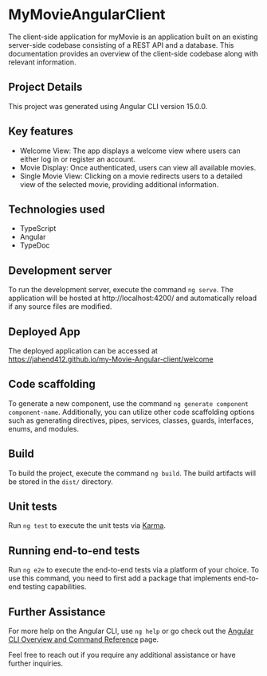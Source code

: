 # MyMovieAngularClient
The client-side application for myMovie is an application built on an existing server-side codebase consisting of a REST API and a database. This documentation provides an overview of the client-side codebase along with relevant information.

## Project Details
This project was generated using Angular CLI version 15.0.0.

## Key features

* Welcome View: The app displays a welcome view where users can either log in or register an account.
* Movie Display: Once authenticated, users can view all available movies.
* Single Movie View: Clicking on a movie redirects users to a detailed view of the selected movie, providing additional information.

## Technologies used

* TypeScript
* Angular
* TypeDoc

## Development server

To run the development server, execute the command `ng serve`. The application will be hosted at http://localhost:4200/ and automatically reload if any source files are modified.

## Deployed App
The deployed application can be accessed at https://jahend412.github.io/my-Movie-Angular-client/welcome

## Code scaffolding

To generate a new component, use the command `ng generate component component-name`. Additionally, you can utilize other code scaffolding options such as generating directives, pipes, services, classes, guards, interfaces, enums, and modules.

## Build

To build the project, execute the command `ng build`. The build artifacts will be stored in the `dist/` directory.

## Unit tests

Run `ng test` to execute the unit tests via [Karma](https://karma-runner.github.io).

## Running end-to-end tests

Run `ng e2e` to execute the end-to-end tests via a platform of your choice. To use this command, you need to first add a package that implements end-to-end testing capabilities.

## Further Assistance

For more help on the Angular CLI, use `ng help` or go check out the [Angular CLI Overview and Command Reference](https://angular.io/cli) page.

Feel free to reach out if you require any additional assistance or have further inquiries.  

